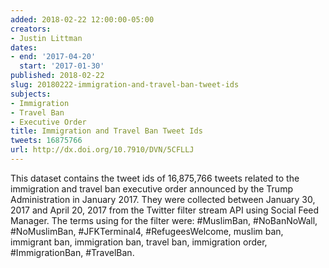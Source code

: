 ```yaml
---
added: 2018-02-22 12:00:00-05:00
creators:
- Justin Littman
dates:
- end: '2017-04-20'
  start: '2017-01-30'
published: 2018-02-22
slug: 20180222-immigration-and-travel-ban-tweet-ids
subjects:
- Immigration
- Travel Ban
- Executive Order
title: Immigration and Travel Ban Tweet Ids
tweets: 16875766
url: http://dx.doi.org/10.7910/DVN/5CFLLJ
---
```


This dataset contains the tweet ids of 16,875,766 tweets related to the immigration and travel ban executive order announced by the Trump Administration in January 2017. They were collected between January 30, 2017 and April 20, 2017 from the Twitter filter stream API using Social Feed Manager. The terms using for the filter were: #MuslimBan, #NoBanNoWall, #NoMuslimBan, #JFKTerminal4, #RefugeesWelcome, muslim ban, immigrant ban, immigration ban, travel ban, immigration order, #ImmigrationBan, #TravelBan.
